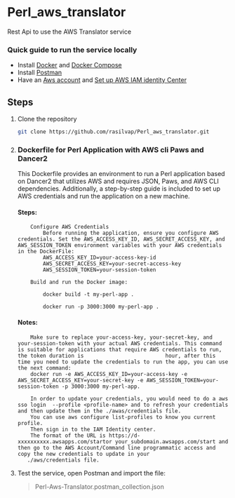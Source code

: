 # Perl_aws_translator
Rest Api to use the AWS Translator service 

### Quick guide to run the service locally
* Install [Docker](https://docs.docker.com/get-docker/) and [Docker Compose](https://docs.docker.com/compose/install/)
* Install [Postman](https://www.postman.com/downloads/)
* Have an [Aws account](https://aws.amazon.com/) and [Set up AWS IAM identity Center](https://www.youtube.com/watch?v=_KhrGFV_Npw) 

## Steps
1. Clone the repository
    ```sh
    git clone https://github.com/rasilvap/Perl_aws_translator.git
    ```
2.  ### Dockerfile for Perl Application with AWS cli Paws and Dancer2
    This Dockerfile provides an environment to run a Perl application based on Dancer2 that utilizes AWS and requires JSON, Paws, and AWS CLI dependencies. Additionally, a step-by-step guide is included to set up AWS credentials and run      the application on a new machine.

       #### Steps:
    
            Configure AWS Credentials
                Before running the application, ensure you configure AWS credentials. Set the AWS_ACCESS_KEY_ID, AWS_SECRET_ACCESS_KEY, and AWS_SESSION_TOKEN environment variables with your AWS credentials in the DockerFile: 
                AWS_ACCESS_KEY_ID=your-access-key-id
                AWS_SECRET_ACCESS_KEY=your-secret-access-key
                AWS_SESSION_TOKEN=your-session-token
                
            Build and run the Docker image:
           
                docker build -t my-perl-app .
            
                docker run -p 3000:3000 my-perl-app .
    
       #### Notes:
            Make sure to replace your-access-key, your-secret-key, and your-session-token with your actual AWS credentials. This command is suitable for applications that require AWS credentials to run, the token duration is                          hour, after this time you need to update the credentials to run the app, you can use the next command:
            docker run -e AWS_ACCESS_KEY_ID=your-access-key -e AWS_SECRET_ACCESS_KEY=your-secret-key -e AWS_SESSION_TOKEN=your-session-token -p 3000:3000 my-perl-app.

            In order to update your credentials, you would need to do a aws sso login  --profile <profile-name> and to refresh your credentials and then update them in the ./awas/credentials file.
            You can use aws configure list-profiles to know you current profile.
            Then sign in to the IAM Identity center.
            The format of the URL is https://d-xxxxxxxxxx.awsapps.com/startor your_subdomain.awsapps.com/start and then go to the AWS Account/Command line programmatic access and copy the new credentials to update in your             
           ./aws/credentials file.
            
4. Test the service, open Postman and import the file:  
   >  Perl-Aws-Translator.postman_collection.json
